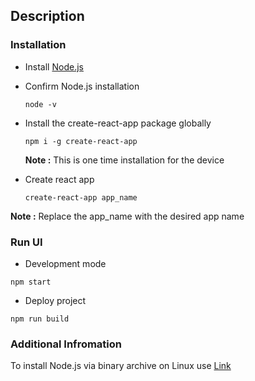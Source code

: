 ## Description

### Installation
 - Install [Node.js](https://nodejs.org/en/download)
   
 - Confirm Node.js installation
   ```
   node -v
   ```
- Install the create-react-app package globally
  ```
  npm i -g create-react-app
  ```
   **Note :** This is one time installation for the device
- Create react app 
  ```
  create-react-app app_name
  ```
 **Note :** Replace the app_name with the desired app name

### Run UI
- Development mode 
```
npm start
```
- Deploy project  
```
npm run build
```
### Additional Infromation
To install Node.js via binary archive on Linux use  [Link](https://github.com/nodejs/help/wiki/Installation#how-to-install-nodejs-via-binary-archive-on-linux)
